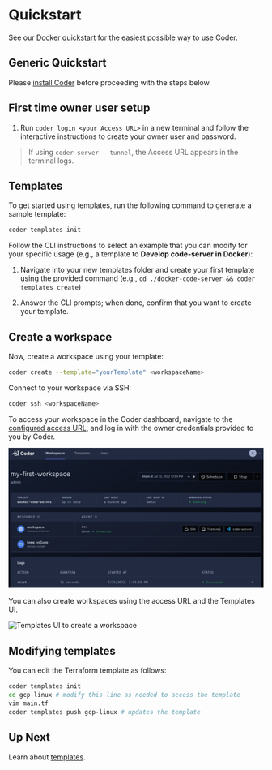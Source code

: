 # Quickstart

See our [Docker quickstart](./quickstart/docker.md) for the easiest
possible way to use Coder.

## Generic Quickstart

Please [install Coder](../install.md) before proceeding with the steps below.

## First time owner user setup

1. Run `coder login <your Access URL>` in a new terminal and follow the
   interactive instructions to create your owner user and password.

> If using `coder server --tunnel`, the Access URL appears in the terminal logs.

## Templates

To get started using templates, run the following command to generate a sample template:

```bash
coder templates init
```

Follow the CLI instructions to select an example that you can modify for your
specific usage (e.g., a template to **Develop code-server in Docker**):

1. Navigate into your new templates folder and create your first template using
   the provided command (e.g., `cd ./docker-code-server && coder templates create`)

1. Answer the CLI prompts; when done, confirm that you want to create your template.

## Create a workspace

Now, create a workspace using your template:

```bash
coder create --template="yourTemplate" <workspaceName>
```

Connect to your workspace via SSH:

```bash
coder ssh <workspaceName>
```

To access your workspace in the Coder dashboard, navigate to the [configured access URL](../configure.md),
and log in with the owner credentials provided to you by Coder.

![Coder Web UI with code-server](./images/code-server.png)

You can also create workspaces using the access URL and the Templates UI.

![Templates UI to create a
workspace](./images/create-workspace-from-templates-ui.png)

## Modifying templates

You can edit the Terraform template as follows:

```sh
coder templates init
cd gcp-linux # modify this line as needed to access the template
vim main.tf
coder templates push gcp-linux # updates the template
```

## Up Next

Learn about [templates](../templates.md).
